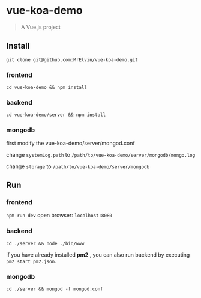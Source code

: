 # vue-koa-demo

> A Vue.js project

## Install

`git clone git@github.com:MrElvin/vue-koa-demo.git`

### frontend

`cd vue-koa-demo && npm install`

### backend

`cd vue-koa-demo/server && npm install`

### mongodb

first modify the vue-koa-demo/server/mongod.conf

change `systemLog.path` to `/path/to/vue-koa-demo/server/mongodb/mongo.log`

change `storage` to `/path/to/vue-koa-demo/server/mongodb`

## Run

### frontend

`npm run dev`   open browser: `localhost:8080`

### backend

`cd ./server && node ./bin/www`

if you have already installed **pm2** , you can also run backend by executing `pm2 start pm2.json`.

### mongodb

`cd ./server && mongod -f mongod.conf`
